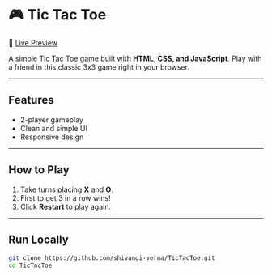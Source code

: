 # 🎮 Tic Tac Toe
🔗 [Live Preview](https://shivangi-verma.github.io/TicTacToe/)

A simple Tic Tac Toe game built with **HTML, CSS, and JavaScript**. Play with a friend in this classic 3x3 game right in your browser.

---

## Features
- 2-player gameplay  
- Clean and simple UI  
- Responsive design  

---

## How to Play
1. Take turns placing **X** and **O**.  
2. First to get 3 in a row wins!  
3. Click **Restart** to play again.  

---

## Run Locally
```bash
git clone https://github.com/shivangi-verma/TicTacToe.git
cd TicTacToe
